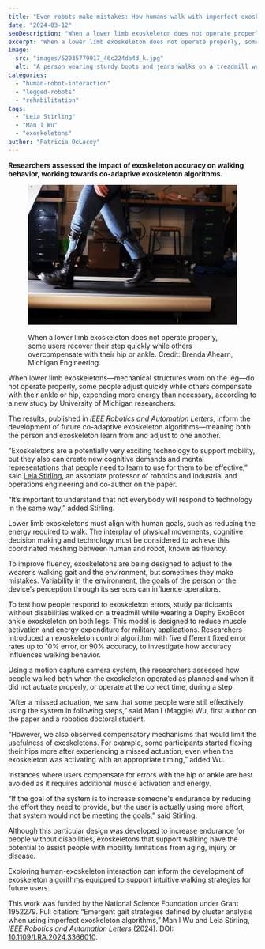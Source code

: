 ```yaml
---
title: "Even robots make mistakes: How humans walk with imperfect exoskeletons"
date: "2024-03-12"
seoDescription: "When a lower limb exoskeleton does not operate properly, some users recover their step quickly while others overcompensate with their hip or ankle. Credit: Brenda Ahearn, Michigan Engineering."
excerpt: "When a lower limb exoskeleton does not operate properly, some users recover their step quickly while others overcompensate with their hip or ankle. Credit: Brenda Ahearn, Michigan Engineering."
image: 
  src: "images/52035779917_46c224da4d_k.jpg"
  alt: "A person wearing sturdy boots and jeans walks on a treadmill wearing a metal brace from the ankle to just below the knee."
categories: 
  - "human-robot-interaction"
  - "legged-robots"
  - "rehabilitation"
tags:
  - "Leia Stirling"
  - "Man I Wu"
  - "exoskeletons"
author: "Patricia DeLacey"
---
```


**Researchers assessed the impact of exoskeleton accuracy on walking behavior, working towards co-adaptive exoskeleton algorithms.**

<figure>

![A person wearing sturdy boots and jeans walks on a treadmill wearing a metal brace from the ankle to just below the knee.](images/52035779917_46c224da4d_k-1024x683.jpg)

<figcaption>

When a lower limb exoskeleton does not operate properly, some users recover their step quickly while others overcompensate with their hip or ankle. Credit: Brenda Ahearn, Michigan Engineering.

</figcaption>

</figure>

When lower limb exoskeletons—mechanical structures worn on the leg—do not operate properly, some people adjust quickly while others compensate with their ankle or hip, expending more energy than necessary, according to a new study by University of Michigan researchers. 

The results, published in [_IEEE Robotics and Automation Letters_](https://doi.org/10.1109/LRA.2024.3366010)_,_ inform the development of future co-adaptive exoskeleton algorithms—meaning both the person and exoskeleton learn from and adjust to one another.

"Exoskeletons are a potentially very exciting technology to support mobility, but they also can create new cognitive demands and mental representations that people need to learn to use for them to be effective,” said [Leia Stirling,](https://ioe.engin.umich.edu/people/stirling-leia/) an associate professor of robotics and industrial and operations engineering and co-author on the paper. 

“It’s important to understand that not everybody will respond to technology in the same way,” added Stirling.

Lower limb exoskeletons must align with human goals, such as reducing the energy required to walk. The interplay of physical movements, cognitive decision making and technology must be considered to achieve this coordinated meshing between human and robot, known as fluency.

To improve fluency, exoskeletons are being designed to adjust to the wearer’s walking gait and the environment, but sometimes they make mistakes. Variability in the environment, the goals of the person or the device’s perception through its sensors can influence operations. 

To test how people respond to exoskeleton errors, study participants without disabilities walked on a treadmill while wearing a Dephy ExoBoot ankle exoskeleton on both legs. This model is designed to reduce muscle activation and energy expenditure for military applications. Researchers introduced an exoskeleton control algorithm with five different fixed error rates up to 10% error, or 90% accuracy, to investigate how accuracy influences walking behavior.

Using a motion capture camera system, the researchers assessed how people walked both when the exoskeleton operated as planned and when it did not actuate properly, or operate at the correct time, during a step.

“After a missed actuation, we saw that some people were still effectively using the system in following steps,” said Man I (Maggie) Wu, first author on the paper and a robotics doctoral student.

“However, we also observed compensatory mechanisms that would limit the usefulness of exoskeletons. For example, some participants started flexing their hips more after experiencing a missed actuation, even when the exoskeleton was activating with an appropriate timing,” added Wu.

Instances where users compensate for errors with the hip or ankle are best avoided as it requires additional muscle activation and energy.

“If the goal of the system is to increase someone's endurance by reducing the effort they need to provide, but the user is actually using more effort, that system would not be meeting the goals,” said Stirling.

Although this particular design was developed to increase endurance for people without disabilities, exoskeletons that support walking have the potential to assist people with mobility limitations from aging, injury or disease.

Exploring human-exoskeleton interaction can inform the development of exoskeleton algorithms equipped to support intuitive walking strategies for future users.

This work was funded by the National Science Foundation under Grant 1952279. Full citation: “Emergent gait strategies defined by cluster analysis when using imperfect exoskeleton algorithms,” Man I Wu and Leia Stirling, _IEEE Robotics and Automation Letters_ (2024). DOI: [10.1109/LRA.2024.3366010](https://doi.org/10.1109/LRA.2024.3366010).
